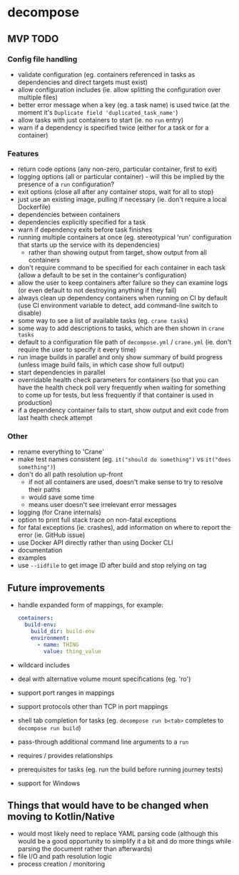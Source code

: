# decompose

## MVP TODO

### Config file handling
* validate configuration (eg. containers referenced in tasks as dependencies and direct targets must exist)
* allow configuration includes (ie. allow splitting the configuration over multiple files)
* better error message when a key (eg. a task name) is used twice (at the moment it's `Duplicate field 'duplicated_task_name'`)
* allow tasks with just containers to start (ie. no `run` entry)
* warn if a dependency is specified twice (either for a task or for a container)

### Features
* return code options (any non-zero, particular container, first to exit)
* logging options (all or particular container) - will this be implied by the presence of a `run` configuration?
* exit options (close all after any container stops, wait for all to stop)
* just use an existing image, pulling if necessary (ie. don't require a local Dockerfile)
* dependencies between containers
* dependencies explicitly specified for a task
* warn if dependency exits before task finishes
* running multiple containers at once (eg. stereotypical 'run' configuration that starts up the service with its dependencies)
  * rather than showing output from target, show output from all containers
* don't require command to be specified for each container in each task (allow a default to be set in the container's configuration)
* allow the user to keep containers after failure so they can examine logs (or even default to not destroying anything if they fail)
* always clean up dependency containers when running on CI by default (use CI environment variable to detect, add command-line switch to disable) 
* some way to see a list of available tasks (eg. `crane tasks`)
* some way to add descriptions to tasks, which are then shown in `crane tasks`
* default to a configuration file path of `decompose.yml` / `crane.yml` (ie. don't require the user to specify it every time)
* run image builds in parallel and only show summary of build progress (unless image build fails, in which case show full output)
* start dependencies in parallel
* overridable health check parameters for containers (so that you can have the health check poll very frequently when waiting for something to 
  come up for tests, but less frequently if that container is used in production)
* if a dependency container fails to start, show output and exit code from last health check attempt 

### Other
* rename everything to 'Crane'
* make test names consistent (eg. `it("should do something")` vs `it("does something")`)
* don't do all path resolution up-front
  * if not all containers are used, doesn't make sense to try to resolve their paths
  * would save some time
  * means user doesn't see irrelevant error messages
* logging (for Crane internals)
* option to print full stack trace on non-fatal exceptions
* for fatal exceptions (ie. crashes), add information on where to report the error (ie. GitHub issue)
* use Docker API directly rather than using Docker CLI
* documentation
* examples
* use `--iidfile` to get image ID after build and stop relying on tag

## Future improvements
* handle expanded form of mappings, for example:
  
  ```yaml
  containers:
    build-env:
      build_dir: build-env
      environment:
        - name: THING
          value: thing_value
  
  ```

* wildcard includes
* deal with alternative volume mount specifications (eg. 'ro')
* support port ranges in mappings
* support protocols other than TCP in port mappings
* shell tab completion for tasks (eg. `decompose run b<tab>` completes to `decompose run build`)
* pass-through additional command line arguments to a `run`
* requires / provides relationships
* prerequisites for tasks (eg. run the build before running journey tests)
* support for Windows

## Things that would have to be changed when moving to Kotlin/Native

* would most likely need to replace YAML parsing code (although this would be a good opportunity to simplify it a 
  bit and do more things while parsing the document rather than afterwards)
* file I/O and path resolution logic
* process creation / monitoring
